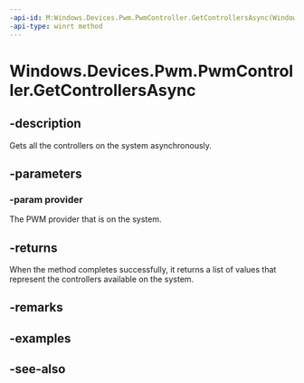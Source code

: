 ----api-id: M:Windows.Devices.Pwm.PwmController.GetControllersAsync(Windows.Devices.Pwm.Provider.IPwmProvider)
-api-type: winrt method
---<!-- Method syntaxpublic Windows.Foundation.IAsyncOperation<Windows.Foundation.Collections.IVectorView<Windows.Devices.Pwm.PwmController>> GetControllersAsync(Windows.Devices.Pwm.Provider.IPwmProvider provider)--># Windows.Devices.Pwm.PwmController.GetControllersAsync## -descriptionGets all the controllers on the system asynchronously.## -parameters### -param providerThe PWM provider that is on the system.## -returnsWhen the method completes successfully, it returns a list of values that represent the controllers available on the system.## -remarks## -examples## -see-also